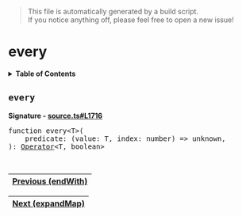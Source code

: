 > This file is automatically generated by a build script.<br>If you notice anything off, please feel free to open a new issue!

# every

<details><summary><b>Table of Contents</b></summary>

1. [<code>every</code>](#every)</details>

## <a name="every"></a><code>every</code>

<b>Signature - [source.ts#L1716](..\/..\/packages\/core\/src\/source.ts#L1716)</b>

<pre>function every&lt;T&gt;(<br>    predicate: (value: T, index: number) =&gt; unknown,<br>): <a href="000-Operator.md#Operator">Operator</a>&lt;T, boolean&gt;</pre><br>

| [Previous \(endWith\)](023-endWith.md#readme) |
| --- |

<div align="right">

| [Next \(expandMap\)](025-expandMap.md#readme) |
| --- |
</div>
